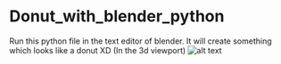 # Donut_with_blender_python
Run this python file in the text editor of blender.
It will create something which looks like a donut XD
(In the 3d viewport)
![alt text](https://github.com/Jatin-wadhwaniai/Donut_with_blender_python/blob/master/donut.png)
